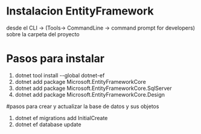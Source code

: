 # Instalacion EntityFramework

desde el CLI -> (Tools-> CommandLine -> command prompt for developers)
sobre la carpeta del proyecto

# Pasos para instalar
1. dotnet tool install --global dotnet-ef
2. dotnet add package Microsoft.EntityFrameworkCore
3. dotnet add package Microsoft.EntityFrameworkCore.SqlServer
4. dotnet add package Microsoft.EntityFrameworkCore.Design

#pasos para crear y actualizar la base de datos y sus objetos

1. dotnet ef migrations add InitialCreate
2. dotnet ef database update
